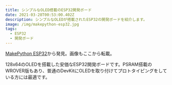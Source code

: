 ```yaml
---
title: シンプルなOLED搭載のESP32開発ボード
date: 2021-03-28T00:53:00.402Z
description: シンプルなOLEDが搭載されたESP32の開発ボードを紹介します。
image: /img/makepython-esp32.jpg
tags:
  - ESP32
  - 開発ボード
---
```

[MakePython ESP32](https://www.tindie.com/products/makerfabs/makepython-esp32/)から発見。画像もここから転載。

128x64のOLEDを搭載した安価なESP32開発ボードです。PSRAM搭載のWROVER版もあり、普通のDevKitにOLEDを取り付けてプロトタイピングをしている方には最適です。
